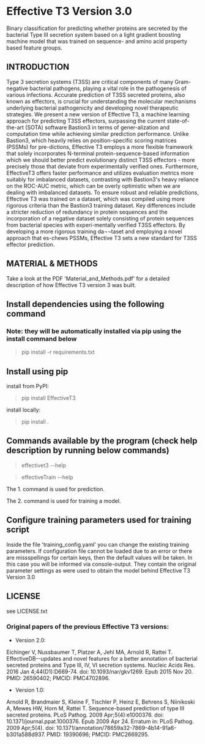 # Effective T3 Version 3.0

Binary classification for predicting whether proteins are secreted by the bacterial Type III secretion system based on
a light gradient boosting machine model that was trained on sequence- and amino acid property based feature groups.

## INTRODUCTION

Type 3 secretion systems (T3SS) are critical components of many Gram-negative bacterial pathogens, playing a vital role in the pathogenesis of various infections. Accurate prediction of T3SS secreted proteins, also known as effectors, is crucial for understanding the molecular mechanisms underlying bacterial pathogenicity and developing novel therapeutic strategies. We present a new version of Effective T3, a machine learning approach for predicting T3SS effectors, surpassing the current state-of-the-art (SOTA) software Bastion3 in terms of gener-alization and computation time while achieving similar prediction performance.
Unlike Bastion3, which heavily relies on position-specific scoring matrices (PSSMs) for pre-dictions, Effective T3 employs a more flexible framework that solely incorporates N-terminal protein-sequence-based information which we should better predict evolutionary distinct T3SS effectors - more precisely those that deviate from experimentally verified ones. Furthermore, EffectiveT3 offers faster performance and utilizes evaluation metrics more suitably for imbalanced datasets, contrasting with Bastion3's heavy reliance on the ROC-AUC metric, which can be overly optimistic when we are dealing with imbalanced datasets.
To ensure robust and reliable predictions, Effective T3 was trained on a dataset, which was compiled using more rigorous criteria than the Bastion3 training dataset. Key differences include a stricter reduction of redundancy in protein sequences and the incorporation of a negative dataset solely consisting of protein sequences from bacterial species with experi-mentally verified T3SS effectors.
By developing a more rigorous training da¬¬taset and employing a novel approach that es-chews PSSMs, Effective T3 sets a new standard for T3SS effector prediction.

## MATERIAL & METHODS

Take a look at the PDF 'Material_and_Methods.pdf' for a detailed description of how Effective T3 version 3 was built.

## Install dependencies using the following command

### Note: they will be automatically installed via pip using the install command below

> pip install -r requirements.txt

## Install using pip

install from PyPI:

> pip install EffectiveT3

install locally:

> pip install .

## Commands available by the program (check help description by running below commands)

> effectivet3 --help

> effectiveTrain --help

The 1. command is used for prediction.

The 2. command is used for training a model.

## Configure training parameters used for training script

Inside the file 'training_config.yaml' you can change the existing training parameters.
If configuration file cannot be loaded due to an error or there are missspellings for certain keys,
then the default values will be taken. In this case you will be informed via console-output.
They contain the original parameter settings as were used to obtain the model behind Effective T3 Version 3.0

## LICENSE

see LICENSE.txt

### Original papers of the previous Effective T3 versions:

- Version 2.0:

Eichinger V, Nussbaumer T, Platzer A, Jehl MA, Arnold R, Rattei T.
EffectiveDB--updates and novel features for a better annotation of bacterial secreted proteins and Type III, IV, VI secretion systems.
Nucleic Acids Res. 2016 Jan 4;44(D1):D669-74. doi: 10.1093/nar/gkv1269.
Epub 2015 Nov 20. PMID: 26590402; PMCID: PMC4702896.

- Version 1.0:

Arnold R, Brandmaier S, Kleine F, Tischler P, Heinz E, Behrens S, Niinikoski A, Mewes HW, Horn M, Rattei T.
Sequence-based prediction of type III secreted proteins. PLoS Pathog. 2009 Apr;5(4):e1000376.
doi: 10.1371/journal.ppat.1000376. Epub 2009 Apr 24. Erratum in: PLoS Pathog. 2009 Apr;5(4).
doi: 10.1371/annotation/78659a32-7869-4b14-91a6-b301a588d937. PMID: 19390696; PMCID: PMC2669295.
